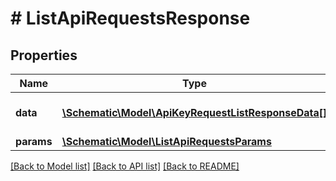 # # ListApiRequestsResponse

## Properties

Name | Type | Description | Notes
------------ | ------------- | ------------- | -------------
**data** | [**\Schematic\Model\ApiKeyRequestListResponseData[]**](ApiKeyRequestListResponseData.md) | The returned resources |
**params** | [**\Schematic\Model\ListApiRequestsParams**](ListApiRequestsParams.md) |  |

[[Back to Model list]](../../README.md#models) [[Back to API list]](../../README.md#endpoints) [[Back to README]](../../README.md)
